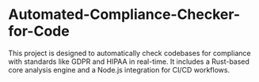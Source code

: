 # Automated-Compliance-Checker-for-Code
This project is designed to automatically check codebases for compliance with standards like GDPR and HIPAA in real-time. It includes a Rust-based core analysis engine and a Node.js integration for CI/CD workflows.
